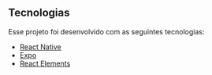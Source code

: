 ## Tecnologias
Esse projeto foi desenvolvido com as seguintes tecnologias:

- [React Native](https://facebook.github.io/react-native/)
- [Expo](https://expo.io/)
- [React Elements](https://react-native-elements.github.io/react-native-elements/)



